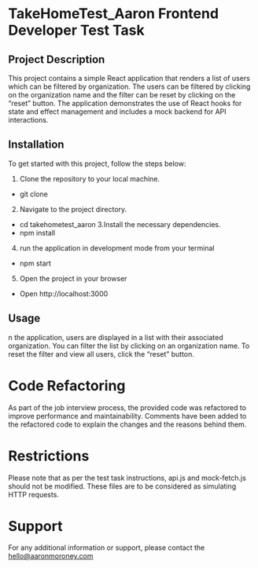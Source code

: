 # TakeHomeTest_Aaron Frontend Developer Test Task

## Project Description
This project contains a simple React application that renders a list of users which can be filtered by organization. The users can be filtered by clicking on the organization name and the filter can be reset by clicking on the “reset” button. The application demonstrates the use of React hooks for state and effect management and includes a mock backend for API interactions.

## Installation

To get started with this project, follow the steps below:

1. Clone the repository to your local machine.
  - git clone <repository-url>
2. Navigate to the project directory.
  - cd takehometest_aaron
3.Install the necessary dependencies.
  - npm install
4. run the application in development mode from your terminal
  - npm start
5. Open the project in your browser
  - Open http://localhost:3000

## Usage
n the application, users are displayed in a list with their associated organization. You can filter the list by clicking on an organization name. To reset the filter and view all users, click the “reset” button.

# Code Refactoring
As part of the job interview process, the provided code was refactored to improve performance and maintainability. Comments have been added to the refactored code to explain the changes and the reasons behind them.

# Restrictions
Please note that as per the test task instructions, api.js and mock-fetch.js should not be modified. These files are to be considered as simulating HTTP requests.

# Support
For any additional information or support, please contact the hello@aaronmoroney.com





